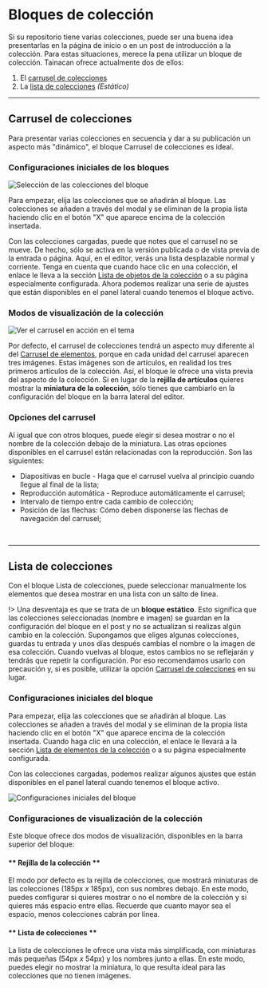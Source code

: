 # Bloques de colección

Si su repositorio tiene varias colecciones, puede ser una buena idea presentarlas en la página de inicio o en un post de introducción a la colección. Para estas situaciones, merece la pena utilizar un bloque de colección. Tainacan ofrece actualmente dos de ellos:

1. El [carrusel de colecciones](#carrusel-de-colecciones)
2. La [lista de colecciones](#lista-de-colecciones) _(Estático)_

---

## Carrusel de colecciones

Para presentar varias colecciones en secuencia y dar a su publicación un aspecto más "dinámico", el bloque Carrusel de colecciones es ideal.

### Configuraciones iniciales de los bloques

![Selección de las colecciones del bloque](/_assets/gifs/blocks-collections-carousel-1.gif)

Para empezar, elija las colecciones que se añadirán al bloque. Las colecciones se añaden a través del modal y se eliminan de la propia lista haciendo clic en el botón "X" que aparece encima de la colección insertada.

Con las colecciones cargadas, puede que notes que el carrusel no se mueve. De hecho, sólo se activa en la versión publicada o de vista previa de la entrada o página. Aquí, en el editor, verás una lista desplazable normal y corriente. Tenga en cuenta que cuando hace clic en una colección, el enlace le lleva a la sección [Lista de objetos de la colección](/es-mx/tainacan-pages#página-de-elementos-del-repositorio) o a su página especialmente configurada. Ahora podemos realizar una serie de ajustes que están disponibles en el panel lateral cuando tenemos el bloque activo.

### Modos de visualización de la colección

![Ver el carrusel en acción en el tema](/_assets/gifs/blocks-collections-carousel-2.gif)

Por defecto, el carrusel de colecciones tendrá un aspecto muy diferente al del [Carrusel de elementos](/es-mx/blocks-items#carrossel-de-itens), porque en cada unidad del carrusel aparecen tres imágenes. Estas imágenes son de artículos, en realidad los tres primeros artículos de la colección. Así, el bloque le ofrece una vista previa del aspecto de la colección. Si en lugar de la **rejilla de artículos** quieres mostrar la **miniatura de la colección**, sólo tienes que cambiarlo en la configuración del bloque en la barra lateral del editor.

### Opciones del carrusel

Al igual que con otros bloques, puede elegir si desea mostrar o no el nombre de la colección debajo de la miniatura. Las otras opciones disponibles en el carrusel están relacionadas con la reproducción. Son las siguientes:

- Diapositivas en bucle - Haga que el carrusel vuelva al principio cuando llegue al final de la lista;
- Reproducción automática - Reproduce automáticamente el carrusel;
- Intervalo de tiempo entre cada cambio de colección;
- Posición de las flechas: Cómo deben disponerse las flechas de navegación del carrusel;

<br>

---

## Lista de colecciones

Con el bloque Lista de colecciones, puede seleccionar manualmente los elementos que desea mostrar en una lista con un salto de línea.

!> Una desventaja es que se trata de un **bloque estático**. Esto significa que las colecciones seleccionadas (nombre e imagen) se guardan en la configuración del bloque en el post y no se actualizan si realizas algún cambio en la colección. Supongamos que eliges algunas colecciones, guardas tu entrada y unos días después cambias el nombre o la imagen de esa colección. Cuando vuelvas al bloque, estos cambios no se reflejarán y tendrás que repetir la configuración. Por eso recomendamos usarlo con precaución y, si es posible, utilizar la opción [Carrusel de colecciones](#carrusel-de-colecciones) en su lugar.

### Configuraciones iniciales del bloque

Para empezar, elija las colecciones que se añadirán al bloque. Las colecciones se añaden a través del modal y se eliminan de la propia lista haciendo clic en el botón "X" que aparece encima de la colección insertada. Cuando haga clic en una colección, el enlace le llevará a la sección [Lista de elementos de la colección](/es-mx/tainacan-pages#páginas-de-elementos-de-una-colección) o a su página especialmente configurada.

Con las colecciones cargadas, podemos realizar algunos ajustes que están disponibles en el panel lateral cuando tenemos el bloque activo.

![Configuraciones iniciales del bloque](/_assets/gifs/blocks-collections-list-1.gif)

### Configuraciones de visualización de la colección

Este bloque ofrece dos modos de visualización, disponibles en la barra superior del bloque:

<!-- tabs:start -->

#### ** Rejilla de la colección **

El modo por defecto es la rejilla de colecciones, que mostrará miniaturas de las colecciones (185px _x_ 185px), con sus nombres debajo. En este modo, puedes configurar si quieres mostrar o no el nombre de la colección y si quieres más espacio entre ellas. Recuerde que cuanto mayor sea el espacio, menos colecciones cabrán por línea.

#### ** Lista de colecciones **

La lista de colecciones le ofrece una vista más simplificada, con miniaturas más pequeñas (54px _x_ 54px) y los nombres junto a ellas. En este modo, puedes elegir no mostrar la miniatura, lo que resulta ideal para las colecciones que no tienen imágenes.

<!-- tabs:end -->
